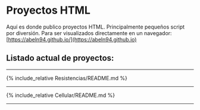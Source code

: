 # Proyectos HTML

Aquí es donde publico proyectos HTML. Principalmente pequeños script por diversión. Para ser visualizados directamente en un navegador: [https://abeln94.github.io/](https://abeln94.github.io)

## Listado actual de proyectos:

--------------------------------------------------

{% include_relative Resistencias/README.md %}

--------------------------------------------------

{% include_relative Cellular/README.md %}

--------------------------------------------------
